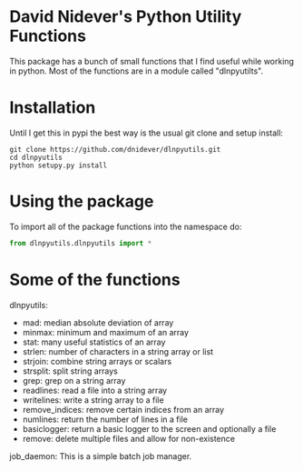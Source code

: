 # David Nidever's Python Utility Functions

This package has a bunch of small functions that I find useful while working in python.
Most of the functions are in a module called "dlnpyutilts".

# Installation

Until I get this in pypi the best way is the usual git clone and setup install:

```
git clone https://github.com/dnidever/dlnpyutils.git
cd dlnpyutils
python setupy.py install
```

# Using the package

To import all of the package functions into the namespace do:
```python
from dlnpyutils.dlnpyutils import *
```

# Some of the functions

 dlnpyutils:
 - mad: median absolute deviation of array
 - minmax: minimum and maximum of an array
 - stat: many useful statistics of an array
 - strlen: number of characters in a string array or list
 - strjoin: combine string arrays or scalars
 - strsplit: split string arrays
 - grep: grep on a string array
 - readlines: read a file into a string array
 - writelines: write a string array to a file
 - remove_indices: remove certain indices from an array
 - numlines: return the number of lines in a file
 - basiclogger: return a basic logger to the screen and optionally a file
 - remove: delete multiple files and allow for non-existence

 job_daemon:
 This is a simple batch job manager.
